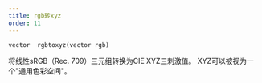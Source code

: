 ```yaml
---
title: rgb转xyz
order: 11
---
```

`vector  rgbtoxyz(vector rgb)`

将线性sRGB（Rec. 709）三元组转换为CIE XYZ三刺激值。
XYZ可以被视为一个"通用色彩空间"。